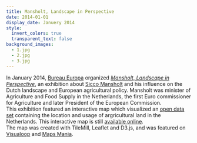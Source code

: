 ```yaml
---
title: Mansholt, Landscape in Perspective
date: 2014-01-01
display_date: Januery 2014
style:
  invert_colors: true
  transparent_text: false
background_images:
  - 1.jpg
  - 2.jpg
  - 3.jpg
---
```


<section>
  <span>
    In January 2014, <a href="http://www.bureau-europa.nl/en/">Bureau Europa</a> organized <a href="http://www.bureau-europa.nl/en/manifestations/mansholt_landscape_in_perspective/"><i>Mansholt, Landscape in Perspective</i></a>, an exhibition about <a href="http://en.wikipedia.org/wiki/Sicco_Mansholt">Sicco Mansholt</a> and his influence on the Dutch landscape and European agricultural policy. Mansholt was minister of Agriculture and Food Supply in the Netherlands, the first Euro commissioner for Agriculture and later President of the European Commission.
  </span>
</section>

<section>
  <span>
    This exhibition featured an interactive map which visualized an <a href="https://data.overheid.nl/data/dataset/basisregistratie-gewaspercelen-brp">open data set</a> containing the location and usage of argricultural land in the Netherlands. This interactive map is still <a href="http://code.waag.org/mansholt">available online</a>.
  </span>
</section>

<section>
  <span>
    The map was created with TileMill, Leaflet and D3.js, and was featured on <a href="http://visualoop.com/29668/100-outstanding-interactive-maps-of-2014-part-2#figcaption_attachment_27709">Visualoop</a> and <a href="http://googlemapsmania.blogspot.nl/2014/11/mapping-agricultural-landuse.html">Maps Mania</a>.
  </span>
</section>
